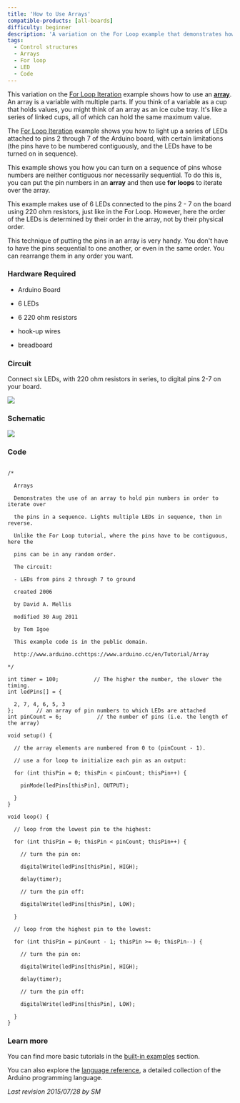 ```yaml
---
title: 'How to Use Arrays'
compatible-products: [all-boards]
difficulty: beginner
description: 'A variation on the For Loop example that demonstrates how to use an array.'
tags:
  - Control structures
  - Arrays
  - For loop
  - LED
  - Code
---
```


This variation on the [For Loop Iteration](/built-in-examples/control-structures/ForLoopIteration) example shows how to use an [**array**](https://www.arduino.cc/en/Reference/Array).  An array is a variable with multiple parts.  If you think of a variable as a cup that holds values, you might think of an array as an ice cube tray. It's like a series of linked cups, all of which can hold the same maximum value.

The [For Loop Iteration](/built-in-examples/control-structures/ForLoopIteration) example shows you how to light up a series of LEDs attached to pins 2 through 7 of the Arduino board, with certain limitations (the pins have to be numbered contiguously, and the LEDs have to be turned on in sequence).

This example shows you how you can turn on a sequence of pins whose numbers are neither contiguous nor necessarily sequential.  To do this is, you can put the pin numbers in an **array** and then use **for loops** to iterate over the array.

This example makes use of 6 LEDs connected to the pins 2 - 7 on the board using 220 ohm resistors, just like in the For Loop. However, here the order of the LEDs is determined by their order in the array, not by their physical order.

This technique of putting the pins in an array is very handy. You don't have to have the pins sequential to one another, or even in the same order.  You can rearrange them in any order you want.

### Hardware Required

- Arduino Board

- 6 LEDs
- 6 220 ohm resistors

- hook-up wires

- breadboard

### Circuit

Connect six LEDs, with 220 ohm resistors in series, to digital pins 2-7 on your board.



![](assets/circuit.png)


### Schematic


![](assets/schematic.png)

### Code

```arduino

/*

  Arrays

  Demonstrates the use of an array to hold pin numbers in order to iterate over

  the pins in a sequence. Lights multiple LEDs in sequence, then in reverse.

  Unlike the For Loop tutorial, where the pins have to be contiguous, here the

  pins can be in any random order.

  The circuit:

  - LEDs from pins 2 through 7 to ground

  created 2006

  by David A. Mellis

  modified 30 Aug 2011

  by Tom Igoe

  This example code is in the public domain.

  http://www.arduino.cchttps://www.arduino.cc/en/Tutorial/Array

*/

int timer = 100;           // The higher the number, the slower the timing.
int ledPins[] = {

  2, 7, 4, 6, 5, 3
};       // an array of pin numbers to which LEDs are attached
int pinCount = 6;           // the number of pins (i.e. the length of the array)

void setup() {

  // the array elements are numbered from 0 to (pinCount - 1).

  // use a for loop to initialize each pin as an output:

  for (int thisPin = 0; thisPin < pinCount; thisPin++) {

    pinMode(ledPins[thisPin], OUTPUT);

  }
}

void loop() {

  // loop from the lowest pin to the highest:

  for (int thisPin = 0; thisPin < pinCount; thisPin++) {

    // turn the pin on:

    digitalWrite(ledPins[thisPin], HIGH);

    delay(timer);

    // turn the pin off:

    digitalWrite(ledPins[thisPin], LOW);

  }

  // loop from the highest pin to the lowest:

  for (int thisPin = pinCount - 1; thisPin >= 0; thisPin--) {

    // turn the pin on:

    digitalWrite(ledPins[thisPin], HIGH);

    delay(timer);

    // turn the pin off:

    digitalWrite(ledPins[thisPin], LOW);

  }
}
```

### Learn more

You can find more basic tutorials in the [built-in examples](/built-in-examples) section.

You can also explore the [language reference](https://www.arduino.cc/reference/en/), a detailed collection of the Arduino programming language.

*Last revision 2015/07/28 by SM*